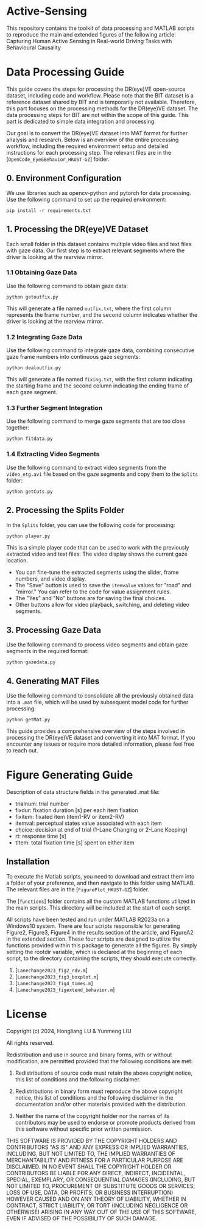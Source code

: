 # Active-Sensing

This repository contains the toolkit of data processing and MATLAB scripts to reproduce the main and extended figures of the following article: Capturing Human Active Sensing in Real-world Driving Tasks with Behavioural Causality

# Data Processing Guide

This guide covers the steps for processing the DR(eye)VE open-source dataset, including code and workflow. Please note that the BIT dataset is a reference dataset shared by BIT and is temporarily not available. Therefore, this part focuses on the processing methods for the DR(eye)VE dataset. The data processing steps for BIT are not within the scope of this guide. This part is dedicated to simple data integration and processing.

Our goal is to convert the DR(eye)VE dataset into MAT format for further analysis and research. Below is an overview of the entire processing workflow, including the required environment setup and detailed instructions for each processing step. The relevant files are in the [`OpenCode_Eye&Behavior_HKUST-GZ`] folder.

## 0. Environment Configuration

We use libraries such as opencv-python and pytorch for data processing. Use the following command to set up the required environment:

```shell
pip install -r requirements.txt
```

## 1. Processing the DR(eye)VE Dataset

Each small folder in this dataset contains multiple video files and text files with gaze data. Our first step is to extract relevant segments where the driver is looking at the rearview mirror.

### 1.1 Obtaining Gaze Data

Use the following command to obtain gaze data:

```shell
python getoutfix.py
```

This will generate a file named `outfix.txt`, where the first column represents the frame number, and the second column indicates whether the driver is looking at the rearview mirror.

### 1.2 Integrating Gaze Data

Use the following command to integrate gaze data, combining consecutive gaze frame numbers into continuous gaze segments:

```shell
python dealoutfix.py
```

This will generate a file named `fixing.txt`, with the first column indicating the starting frame and the second column indicating the ending frame of each gaze segment.

### 1.3 Further Segment Integration

Use the following command to merge gaze segments that are too close together:

```shell
python fitdata.py
```

### 1.4 Extracting Video Segments

Use the following command to extract video segments from the `video_etg.avi` file based on the gaze segments and copy them to the `Splits` folder:

```shell
python getCuts.py
```

## 2. Processing the Splits Folder

In the `Splits` folder, you can use the following code for processing:

```shell
python player.py
```

This is a simple player code that can be used to work with the previously extracted video and text files. The video display shows the current gaze location.

- You can fine-tune the extracted segments using the slider, frame numbers, and video display.
- The "Save" button is used to save the `itemvalue` values for "road" and "mirror." You can refer to the code for value assignment rules.
- The "Yes" and "No" buttons are for saving the final choices.
- Other buttons allow for video playback, switching, and deleting video segments.

## 3. Processing Gaze Data

Use the following command to process video segments and obtain gaze segments in the required format:

```shell
python gazedata.py
```

## 4. Generating MAT Files

Use the following command to consolidate all the previously obtained data into a `.mat` file, which will be used by subsequent model code for further processing:

```shell
python getMat.py
```

This guide provides a comprehensive overview of the steps involved in processing the DR(eye)VE dataset and converting it into MAT format. If you encounter any issues or require more detailed information, please feel free to reach out.

# Figure Generating Guide

Description of data structure fields in the generated .mat file:
- trialnum: trial number 
- fixdur: fixation duration [s] per each item fixation
- fixitem: fixated item (item1-RV or item2-RV)
- itemval: perceptual states value associated with each item 
- choice: decision at end of trial (1-Lane Changing or 2-Lane Keeping)
- rt: response time [s]
- tItem: total fixation time [s] spent on either item

## Installation

To execute the Matlab scripts, you need to download and extract them into a folder of your preference, and then navigate to this folder using MATLAB. The relevant files are in the [`FigurePlot_HKUST-GZ`] folder.

The [`functions`] folder contains all the custom MATLAB functions utilized in the main scripts. This directory will be included at the start of each script.

All scripts have been tested and run under MATLAB R2023a on a Windows10 system. There are four scripts responsible for generating Figure2, Figure3, Figure4 in the results section of the article, and FigureA2 in the extended section. These four scripts are designed to utilize the functions provided within this package to generate all the figures. By simply setting the rootdir variable, which is declared at the beginning of each script, to the directory containing the scripts, they should execute correctly.
1. [`Lanechange2023_fig2_rdv.m`]
2. [`Lanechange2023_fig3_boxplot.m`]
3. [`Lanechange2023_fig4_times.m`]
4. [`Lanechange2023_figextend_behavior.m`]

# License

Copyright (c) 2024, Hongliang LU & Yunmeng LIU

All rights reserved.

Redistribution and use in source and binary forms, with or without modification, are permitted provided that the following conditions are met:

1. Redistributions of source code must retain the above copyright notice, this list of conditions and the following disclaimer.

2. Redistributions in binary form must reproduce the above copyright notice, this list of conditions and the following disclaimer in the documentation and/or other materials provided with the distribution.

3. Neither the name of the copyright holder nor the names of its contributors may be used to endorse or promote products derived from this software without specific prior written permission.

THIS SOFTWARE IS PROVIDED BY THE COPYRIGHT HOLDERS AND CONTRIBUTORS "AS IS" AND ANY EXPRESS OR IMPLIED WARRANTIES, INCLUDING, BUT NOT LIMITED TO, THE IMPLIED WARRANTIES OF MERCHANTABILITY AND FITNESS FOR A PARTICULAR PURPOSE ARE DISCLAIMED. IN NO EVENT SHALL THE COPYRIGHT HOLDER OR CONTRIBUTORS BE LIABLE FOR ANY DIRECT, INDIRECT, INCIDENTAL, SPECIAL, EXEMPLARY, OR CONSEQUENTIAL DAMAGES (INCLUDING, BUT NOT LIMITED TO, PROCUREMENT OF SUBSTITUTE GOODS OR SERVICES; LOSS OF USE, DATA, OR PROFITS; OR BUSINESS INTERRUPTION) HOWEVER CAUSED AND ON ANY THEORY OF LIABILITY, WHETHER IN CONTRACT, STRICT LIABILITY, OR TORT (INCLUDING NEGLIGENCE OR OTHERWISE) ARISING IN ANY WAY OUT OF THE USE OF THIS SOFTWARE, EVEN IF ADVISED OF THE POSSIBILITY OF SUCH DAMAGE.



